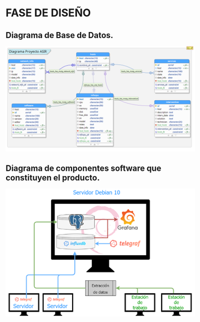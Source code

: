 # FASE DE DISEÑO

## Diagrama de Base de Datos.

![](../img/diagrama_bd_workstations.png)

## Diagrama de componentes software que constituyen el producto.

![](../img/diagrama.png)
